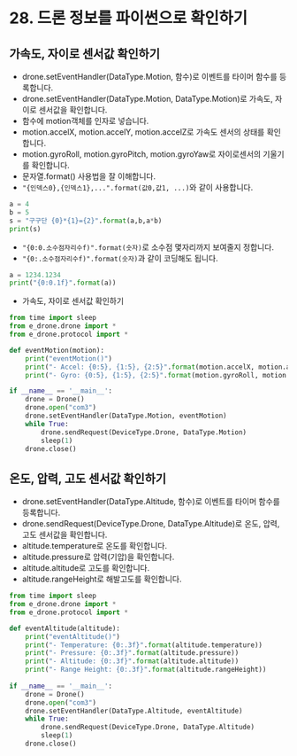 # 28. 드론 정보를 파이썬으로 확인하기
## 가속도, 자이로 센서값 확인하기
* drone.setEventHandler(DataType.Motion, 함수)로 이벤트를 타이머 함수를 등록합니다.
* drone.setEventHandler(DataType.Motion, DataType.Motion)로 가속도, 자이로 센서값을 확인합니다.
* 함수에 motion객체를 인자로 넣습니다.
* motion.accelX, motion.accelY, motion.accelZ로 가속도 센서의 상태를 확인합니다.
* motion.gyroRoll, motion.gyroPitch, motion.gyroYaw로 자이로센서의 기울기를 확인합니다.
* 문자열.format() 사용법을 잘 이해합니다.
* ```"{인덱스0},{인덱스1},...".format(값0,값1, ...)```와 같이 사용합니다. 
```python
a = 4
b = 5
s = "구구단 {0}*{1}={2}".format(a,b,a*b)
print(s)
```

* ```"{0:0.소수점자리수f)".format(숫자)```로 소수점 몇자리까지 보여줄지 정합니다. 
* ```"{0:.소수점자리수f)".format(숫자)```과 같이 코딩해도 됩니다.
```python
a = 1234.1234
print("{0:0.1f}".format(a))
```

* 가속도, 자이로 센서값 확인하기
```python
from time import sleep
from e_drone.drone import *
from e_drone.protocol import *

def eventMotion(motion):
    print("eventMotion()")
    print("- Accel: {0:5}, {1:5}, {2:5}".format(motion.accelX, motion.accelY, motion.accelZ))
    print("- Gyro: {0:5}, {1:5}, {2:5}".format(motion.gyroRoll, motion.gyroPitch, motion.gyroYaw))

if __name__ == '__main__':
    drone = Drone()
    drone.open("com3")
    drone.setEventHandler(DataType.Motion, eventMotion)
    while True:
        drone.sendRequest(DeviceType.Drone, DataType.Motion)
        sleep(1)
    drone.close()
```

## 온도, 압력, 고도 센서값 확인하기
* drone.setEventHandler(DataType.Altitude, 함수)로 이벤트를 타이머 함수를 등록합니다.
* drone.sendRequest(DeviceType.Drone, DataType.Altitude)로 온도, 압력, 고도 센서값을 확인합니다.
* altitude.temperature로 온도를 확인합니다.
* altitude.pressure로 압력(기압)을 확인합니다.
* altitude.altitude로 고도를 확인합니다.
* altitude.rangeHeight로 해발고도를 확인합니다.

```python
from time import sleep
from e_drone.drone import *
from e_drone.protocol import *

def eventAltitude(altitude):
    print("eventAltitude()")
    print("- Temperature: {0:.3f}".format(altitude.temperature))
    print("- Pressure: {0:.3f}".format(altitude.pressure))
    print("- Altitude: {0:.3f}".format(altitude.altitude))
    print("- Range Height: {0:.3f}".format(altitude.rangeHeight))
    
if __name__ == '__main__':
    drone = Drone()
    drone.open("com3")
    drone.setEventHandler(DataType.Altitude, eventAltitude)
    while True:
        drone.sendRequest(DeviceType.Drone, DataType.Altitude)
        sleep(1)
    drone.close()
```
